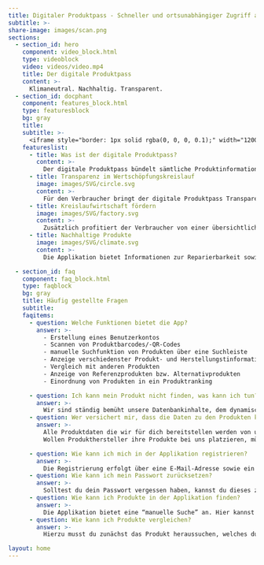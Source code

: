 ```yaml
---
title: Digitaler Produktpass - Schneller und ortsunabhängiger Zugriff auf spezifische Produktinformationen.
subtitle: >-
share-image: images/scan.png
sections:
  - section_id: hero
    component: video_block.html
    type: videoblock
    video: videos/video.mp4
    title: Der digitale Produktpass
    content: >-
      Klimaneutral. Nachhaltig. Transparent.
  - section_id: docphant
    component: features_block.html
    type: featuresblock
    bg: gray
    title:
    subtitle: >-
      <iframe style="border: 1px solid rgba(0, 0, 0, 0.1);" width="1200" height="800" src="https://www.figma.com/embed?embed_host=share&url=https%3A%2F%2Fwww.figma.com%2Fproto%2FSLpuqEimLoUkm7ko6tVIuh%2FDigitaler-Produktpass%3Fnode-id%3D18%253A0%26scaling%3Dscale-down%26page-id%3D15%253A11%26starting-point-node-id%3D18%253A0" allowfullscreen></iframe>
    featureslist:
      - title: Was ist der digitale Produktpass?
        content: >-
          Der digitale Produktpass bündelt sämtliche Produktinformationen in einer Datenbank. Hierzu gehören unter anderem die verwendeten Materialien, chemischen Substanzen, Komponenten sowie gegebenenfalls auch zusätzliche Informationen zu Ersatzteilen, Reparierbarkeit oder fachgerechter Entsorgung. Hierbei wird der gesamte Produktlebenszyklus vom Rohstoffabbau über die Fertigung bis hin zum Endprodukt erfasst werden.
      - title: Transparenz im Wertschöpfungskreislauf
        image: images/SVG/circle.svg
        content: >-
          Für den Verbraucher bringt der digitale Produktpass Transparenz in Bezug auf die Wertschöpfungskette, verwendete Ressourcen und Herkunft der Produkte.
      - title: Kreislaufwirtschaft fördern
        image: images/SVG/factory.svg
        content: >-
          Zusätzlich profitiert der Verbraucher von einer übersichtlichen und geprüften Darstellung der Produktinformationen sowie zusätzlichen Hinweisen zur Ökobilanz. Die Vergleichsfunktion ermöglicht eine direkte Gegenüberstellung von Produkten und fördert damit eine informierte Kaufentscheidung.
      - title: Nachhaltige Produkte
        image: images/SVG/climate.svg
        content: >-
          Die Applikation bietet Informationen zur Reparierbarkeit sowie Recycling-Hinweise zur Förderung der Kreislaufwirtschaft und Reduzierung des ökologischen Fußabdrucks der Produkte.

  - section_id: faq
    component: faq_block.html
    type: faqblock
    bg: gray
    title: Häufig gestellte Fragen
    subtitle:
    faqitems:
      - question: Welche Funktionen bietet die App?
        answer: >-
          - Erstellung eines Benutzerkontos
          - Scannen von Produktbarcodes/-QR-Codes
          - manuelle Suchfunktion von Produkten über eine Suchleiste
          - Anzeige verschiedenster Produkt- und Herstellungstinformationen
          - Vergleich mit anderen Produkten
          - Anzeige von Referenzprodukten bzw. Alternativprodukten
          - Einordnung von Produkten in ein Produktranking

      - question: Ich kann mein Produkt nicht finden, was kann ich tun?
        answer: >-
          Wir sind ständig bemüht unsere Datenbankinhalte, dem dynamischen Markt entsprechend zu aktualisieren. Solltest du ein Produkt dennoch mal nicht finden, wird unsere Suchmaschine deine Suche analysieren und uns ggf. eine Info zukommen lassen, damit wir dein gesuchtes Produkt aufnehmen können. Besuche unsere App dann bitte nochmal einmal zu einem späteren Zeitpunkt.
      - question: Wer versichert mir, dass die Daten zu den Produkten korrekt sind?
        answer: >-
          Alle Produktdaten die wir für dich bereitstellen werden von unabhängigen Marktüberwachungsbehörden strengstens kontrolliert. 
          Wollen Produkthersteller ihre Produkte bei uns platzieren, müssen Sie entsprechende Zertifikate nachweisen, die den Herstellungsprozess sowie die gesamte Wertschöpfungskette des Produktes offenlegen und nachvollziehbar machen. Alle hierbei angegebenen Daten zur Ökobilanz, Haltbarkeit, Wiederverwertbarkeit und Entsorgung unterliegen daraufhin sorgfältigen Kontrollen von unabhängigen Behörden. Diese Behörden verfügen über umfangreiches Know-How in Bezug auf Benchmarks in den entsprechenden Branchen und Produktkategorien.

      - question: Wie kann ich mich in der Applikation registrieren?
        answer: >-
          Die Registrierung erfolgt über eine E-Mail-Adresse sowie ein selbstgewähltes Passwort. Im Anschluss erhältst du eine Bestätigungs-E-Mail zur Verifizierung deines Accounts.
      - question: Wie kann ich mein Passwort zurücksetzen?
        answer: >-
          Solltest du dein Passwort vergessen haben, kannst du dieses zurücksetzen. Hierzu musst du unter “Passwort vergessen” deine im Account hinterlegte E-Mail-Adresse eingeben. Im Anschluss erhältst du eine E-Mail zum weiteren Ablauf der Passwort-Aktualisierung.
      - question: Wie kann ich Produkte in der Applikation finden?
        answer: >-
          Die Applikation bietet eine “manuelle Suche” an. Hier kannst du über die Eingabemaske und den Produktnamen dein Produkt finden. Alternativ kannst du auch die Funktion zum Scannen des Produkt-Barcodes nutzen, um direkt zu deinem Produkt zu gelangen
      - question: Wie kann ich Produkte vergleichen?
        answer: >-
          Hierzu musst du zunächst das Produkt heraussuchen, welches du vergleichen möchtest. In der Übersicht zu den Produktinformationen kannst du die Funktionalität “Vergleichen” finden. Im Anschluss wählst du das Produkt aus, welches du zum Vergleich nutzen möchtest. Die Applikation liefert dir dann eine aussagekräftige Gegenüberstellung der Produkte.

layout: home
---
```


